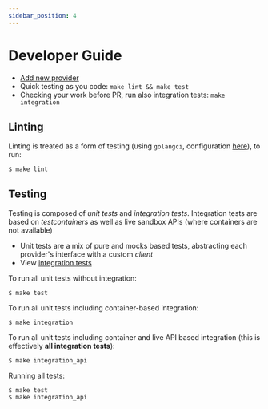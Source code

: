 ```yaml
---
sidebar_position: 4
---
```

# Developer Guide

- [Add new provider](./new-provider)
- Quick testing as you code: `make lint && make test`
- Checking your work before PR, run also integration tests: `make integration`

## Linting

Linting is treated as a form of testing (using `golangci`, configuration [here](.golangci.yml)), to run:

```
$ make lint
```

## Testing

Testing is composed of _unit tests_ and _integration tests_. Integration tests are based on _testcontainers_ as well as live sandbox APIs (where containers are not available)

- Unit tests are a mix of pure and mocks based tests, abstracting each provider's interface with a custom _client_
- View [integration tests](/pkg/integration_test)

To run all unit tests without integration:

```
$ make test
```

To run all unit tests including container-based integration:

```
$ make integration
```

To run all unit tests including container and live API based integration (this is effectively **all integration tests**):

```
$ make integration_api
```

Running all tests:

```
$ make test
$ make integration_api
```